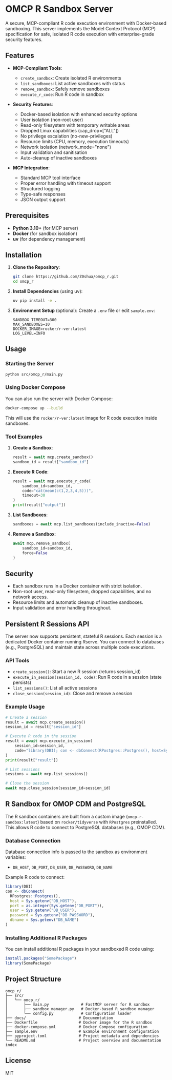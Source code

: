 # OMCP R Sandbox Server

A secure, MCP-compliant R code execution environment with Docker-based sandboxing. This server implements the Model Context Protocol (MCP) specification for safe, isolated R code execution with enterprise-grade security features.

## Features

- **MCP-Compliant Tools**:
  - `create_sandbox`: Create isolated R environments
  - `list_sandboxes`: List active sandboxes with status
  - `remove_sandbox`: Safely remove sandboxes
  - `execute_r_code`: Run R code in sandbox

- **Security Features**:
  - Docker-based isolation with enhanced security options
  - User isolation (non-root user)
  - Read-only filesystem with temporary writable areas
  - Dropped Linux capabilities (cap_drop=["ALL"])
  - No privilege escalation (no-new-privileges)
  - Resource limits (CPU, memory, execution timeouts)
  - Network isolation (network_mode="none")
  - Input validation and sanitisation
  - Auto-cleanup of inactive sandboxes

- **MCP Integration**:
  - Standard MCP tool interface
  - Proper error handling with timeout support
  - Structured logging
  - Type-safe responses
  - JSON output support

## Prerequisites

- **Python 3.10+** (for MCP server)
- **Docker** (for sandbox isolation)
- **uv** (for dependency management)

## Installation

1. **Clone the Repository**:
   ```sh
   git clone https://github.com/Z0shua/omcp_r.git
   cd omcp_r
   ```

2. **Install Dependencies** (using uv):
   ```sh
   uv pip install -e .
   ```

3. **Environment Setup** (optional):
   Create a `.env` file or edit `sample.env`:
   ```env
   SANDBOX_TIMEOUT=300
   MAX_SANDBOXES=10
   DOCKER_IMAGE=rocker/r-ver:latest
   LOG_LEVEL=INFO
   ```

## Usage

### Starting the Server

```sh
python src/omcp_r/main.py
```

### Using Docker Compose

You can also run the server with Docker Compose:

```sh
docker-compose up --build
```

This will use the `rocker/r-ver:latest` image for R code execution inside sandboxes.

### Tool Examples

1. **Create a Sandbox**:
   ```python
   result = await mcp.create_sandbox()
   sandbox_id = result["sandbox_id"]
   ```

2. **Execute R Code**:
   ```python
   result = await mcp.execute_r_code(
       sandbox_id=sandbox_id,
       code="cat(mean(c(1,2,3,4,5)))",
       timeout=30
   )
   print(result["output"])
   ```

3. **List Sandboxes**:
   ```python
   sandboxes = await mcp.list_sandboxes(include_inactive=False)
   ```

4. **Remove a Sandbox**:
   ```python
   await mcp.remove_sandbox(
       sandbox_id=sandbox_id,
       force=False
   )
   ```

## Security

- Each sandbox runs in a Docker container with strict isolation.
- Non-root user, read-only filesystem, dropped capabilities, and no network access.
- Resource limits and automatic cleanup of inactive sandboxes.
- Input validation and error handling throughout.

## Persistent R Sessions API

The server now supports persistent, stateful R sessions. Each session is a dedicated Docker container running Rserve. You can connect to databases (e.g., PostgreSQL) and maintain state across multiple code executions.

### API Tools

- `create_session()`: Start a new R session (returns session_id)
- `execute_in_session(session_id, code)`: Run R code in a session (state persists)
- `list_sessions()`: List all active sessions
- `close_session(session_id)`: Close and remove a session

### Example Usage

```python
# Create a session
result = await mcp.create_session()
session_id = result["session_id"]

# Execute R code in the session
result = await mcp.execute_in_session(
    session_id=session_id,
    code="library(DBI); con <- dbConnect(RPostgres::Postgres(), host=Sys.getenv('DB_HOST'), dbname=Sys.getenv('DB_NAME'), user=Sys.getenv('DB_USER'), password=Sys.getenv('DB_PASSWORD')); dbListTables(con)"
)
print(result["result"])

# List sessions
sessions = await mcp.list_sessions()

# Close the session
await mcp.close_session(session_id=session_id)
```

## R Sandbox for OMOP CDM and PostgreSQL

The R sandbox containers are built from a custom image (`omcp-r-sandbox:latest`) based on `rocker/tidyverse` with `RPostgres` preinstalled. This allows R code to connect to PostgreSQL databases (e.g., OMOP CDM).

### Database Connection

Database connection info is passed to the sandbox as environment variables:
- `DB_HOST`, `DB_PORT`, `DB_USER`, `DB_PASSWORD`, `DB_NAME`

Example R code to connect:
```r
library(DBI)
con <- dbConnect(
  RPostgres::Postgres(),
  host = Sys.getenv("DB_HOST"),
  port = as.integer(Sys.getenv("DB_PORT")),
  user = Sys.getenv("DB_USER"),
  password = Sys.getenv("DB_PASSWORD"),
  dbname = Sys.getenv("DB_NAME")
)
```

### Installing Additional R Packages

You can install additional R packages in your sandboxed R code using:
```r
install.packages("SomePackage")
library(SomePackage)
```

## Project Structure

```
omcp_r/
├── src/
│   └── omcp_r/
│       ├── main.py              # FastMCP server for R sandbox
│       ├── sandbox_manager.py   # Docker-based R sandbox manager
│       └── config.py            # Configuration loader
├── docs/                       # Documentation
├── Dockerfile                  # Docker image for the R sandbox
├── docker-compose.yml          # Docker Compose configuration
├── sample.env                  # Example environment configuration
├── pyproject.toml              # Project metadata and dependencies
└── README.md                   # Project overview and documentation index
```

## License
MIT
